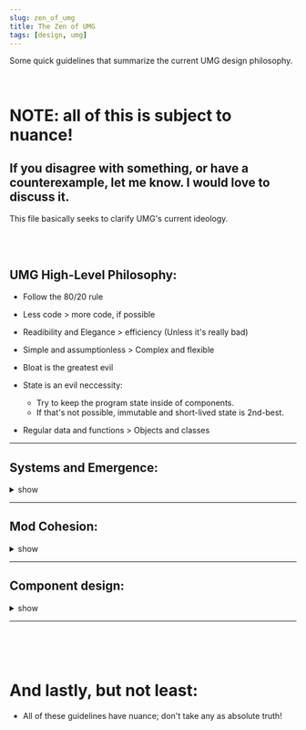 ```yaml
---
slug: zen_of_umg
title: The Zen of UMG
tags: [design, umg]
---
```


Some quick guidelines that summarize the current UMG design philosophy.<br/>

<!--truncate-->

<br/>

# NOTE: all of this is subject to nuance!
## If you disagree with something, or have a counterexample, let me know. I would love to discuss it.
This file basically seeks to clarify UMG's current ideology.

<br/>
<br/>

## UMG High-Level Philosophy:

- Follow the 80/20 rule

- Less code > more code, if possible

- Readibility and Elegance > efficiency (Unless it's really bad)

- Simple and assumptionless > Complex and flexible

- Bloat is the greatest evil

- State is an evil neccessity:
    - Try to keep the program state inside of components. 
    - If that's not possible, immutable and short-lived state is 2nd-best.

- Regular data and functions > Objects and classes


---

## Systems and Emergence:
<details><summary>show</summary>

- DO embrace chaotic, interacting systems

- DONT fight existing systems to achieve something. Instead:
    - Find another way to achieve a similar result
    - ALTERNATIVELY; go back, and ask what the user is gaining from this feature

- If something is unnatural to implement, try avoid implementing it

</details>

---
## Mod Cohesion:
<details><summary>show</summary>

- The purpose of base-mods is to provide cohesion/connections within the ecosystem; 
    - NOT JUST to reuse code!

- If mod-A and mod-B know nothing about each another, they should be able to exist cohesively; 
    - (UNLESS they are both playable-mods.)

- Its OK for playable/addon mods to be hacky/poorly designed. 

- Its NOT OKAY for base mods to be hacky/poorly designed. 

</details>




---

## Component design:
<details><summary>show</summary>

## What types should components be? 
Components (usually) shouldn't contain functions.  
They should mostly be plain data.  

## Unifying components:

Components should never have co-dependencies.  
Example:
```lua
ent.uiElement = Element()
ent.uiRegion = {x,y,w,h}
--[[
When an entity has these two components, 
they are rendered as a UI element on screen.
]]
```
But... this is dumb.  
Why not just have a singular component?
```lua
ent.ui = {
    element = Element(),
    region = {x,y,w,h}
} 
```
This is so much better, because:
- It tells the modder that they need BOTH `region` and `element`
- It is less bloated

## Splitting up components:
Ideally, components should have ONE well-defined purpose.

If we think a component is doing too much, 
we might want to decouple/split it up.

For example:
```lua
ent.playerControl = {
    clientId = "30943434343043",
    type = 
}
```

</details>


---

<br/>
<br/>
<br/>

# And lastly, but not least:
- All of these guidelines have nuance; don't take any as absolute truth!
